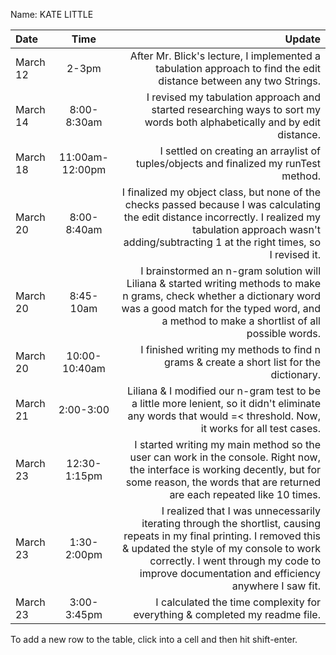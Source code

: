 Name: KATE LITTLE

| Date     |      Time       |                                                                                                                                                                                                                                                            Update |
|:---------|:---------------:|------------------------------------------------------------------------------------------------------------------------------------------------------------------------------------------------------------------------------------------------------------------:|
| March 12 |      2-3pm      |                                                                                                                                                 After Mr. Blick's lecture, I implemented a tabulation approach to find the edit distance between any two Strings. |
| March 14 |   8:00-8:30am   |                                                                                                                                          I revised my tabulation approach and started researching ways to sort my words both alphabetically and by edit distance. |
| March 18 | 11:00am-12:00pm |                                                                                                                                                                             I settled on creating an arraylist of tuples/objects and finalized my runTest method. |
| March 20 |   8:00-8:40am   |                                            I finalized my object class, but none of the checks passed because I was calculating the edit distance incorrectly. I realized my tabulation approach wasn't adding/subtracting 1 at the right times, so I revised it. |
| March 20 |    8:45-10am    |                                            I brainstormed an n-gram solution will Liliana & started writing methods to make n grams, check whether a dictionary word was a good match for the typed word, and a method to make a shortlist of all possible words. |
| March 20 |  10:00-10:40am  |                                                                                                                                                                           I finished writing my methods to find n grams & create a short list for the dictionary. |
| March 21 |    2:00-3:00    |                                                                                                     Liliana & I modified our n-gram test to be a little more lenient, so it didn't eliminate any words that would =< threshold. Now, it works for all test cases. |
| March 23 |  12:30-1:15pm   |                                                             I started writing my main method so the user can work in the console. Right now, the interface is working decently, but for some reason, the words that are returned are each repeated like 10 times. |
| March 23 |   1:30-2:00pm   | I realized that I was unnecessarily iterating through the shortlist, causing repeats in my final printing. I removed this & updated the style of my console to work correctly. I went through my code to improve documentation and efficiency anywhere I saw fit. |
| March 23 |   3:00-3:45pm   |                                                                                                                                                                                       I calculated the time complexity for everything & completed my readme file. |


To add a new row to the table, click into a cell and then hit shift-enter.